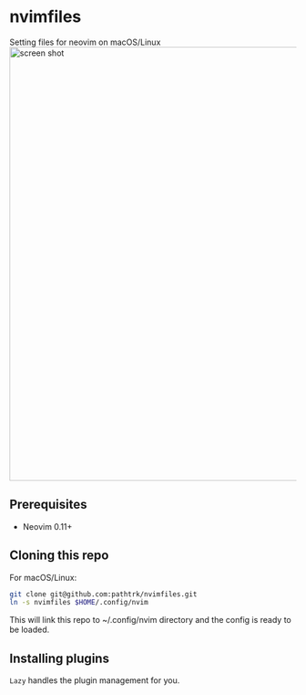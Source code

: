 # nvimfiles
Setting files for neovim on macOS/Linux
<img width="760" alt="screen shot" src="https://github.com/user-attachments/assets/99886495-1c7b-4a5c-9e2d-1900ccf28d70" />
## Prerequisites
- Neovim 0.11+

## Cloning this repo
For macOS/Linux:
```bash
git clone git@github.com:pathtrk/nvimfiles.git
ln -s nvimfiles $HOME/.config/nvim
```
This will link this repo to ~/.config/nvim directory and the config is ready to be loaded.

## Installing plugins

`Lazy` handles the plugin management for you.
